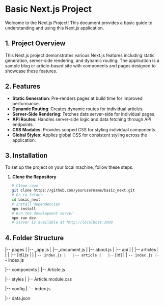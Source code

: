 # Basic Next.js Project

Welcome to the Next.js Project! This document provides a basic guide to understanding and using this Next.js application.

## 1. Project Overview

This Next.js project demonstrates various Next.js features including static generation, server-side rendering, and dynamic routing. The application is a sample blog or article-based site with components and pages designed to showcase these features.

## 2. Features

- **Static Generation**: Pre-renders pages at build time for improved performance.
- **Dynamic Routing**: Creates dynamic routes for individual articles.
- **Server-Side Rendering**: Fetches data server-side for individual pages.
- **API Routes**: Handles server-side logic and data fetching through API endpoints.
- **CSS Modules**: Provides scoped CSS for styling individual components.
- **Global Styles**: Applies global CSS for consistent styling across the application.

## 3. Installation

To set up the project on your local machine, follow these steps:

1. **Clone the Repository**

```bash
   # Clone repo
   git clone https://github.com/yourusername/basic_next.git
   # Go to folder
   cd basic_next
   # Install dependencies
   npm install
   # Run the development server
   npm run dev
   # Server is available at http://localhost:3000
```

## 4. Folder Structure

|-- pages
|   |-- _app.js
|   |--_document.js
|   |-- about.js
|   |-- api
|   |   |-- articles
|   |   |   |-- [id].js
|   |   |   `-- index.js
|   |-- article
|   |`-- [id]
|   |       `-- index.js
|`-- index.js

|-- components
|   |-- Article.js

|-- styles
|   |-- Article.module.css

|-- config
|   `-- index.js

|-- data.json
